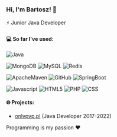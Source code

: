 ### Hi, I'm Bartosz! 👋

⚡ Junior Java Developer

#### 💻 So far I've used:

![Java](https://img.shields.io/badge/-Java-black?style=flat&logo=java)

![MongoDB](https://img.shields.io/badge/-MongoDB-e6322d?style=flat&logo=mongodb)
![MySQL](https://img.shields.io/badge/-MySQL-e6322d?style=flat&logo=mysql)
![Redis](https://img.shields.io/badge/-Redis-e6322d?style=flat&logo=redis)

![ApacheMaven](https://img.shields.io/badge/-ApacheMaven-e6322d?style=flat&logo=apachemaven)
![GitHub](https://img.shields.io/badge/-GitHub-e6322d?style=flat&logo=github)
![SpringBoot](https://img.shields.io/badge/-SpringBoot-e6322d?style=flat&logo=springboot)

![Javascript](https://img.shields.io/badge/-JavaScript-e6322d?style=flat&logo=javascript)
![HTML5](https://img.shields.io/badge/-HTML5-e6322d?style=flat&logo=html5&logoColor=white)
![PHP](https://img.shields.io/badge/-PHP-e6322d?style=flat&logo=php)
![CSS](https://img.shields.io/badge/-CSS-e6322d?style=flat&logo=css)

#### 🌐 Projects:
- [onlypvp.pl](https://onlypvp.pl) (Java Developer 2017-2022)

Programming is my passion ❤️
